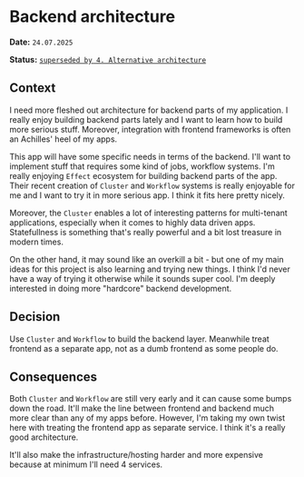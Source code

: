 <!-- cspell:words statefullness -->

# Backend architecture

**Date:** `24.07.2025`

**Status:** [`superseded by 4. Alternative architecture`](/development/adr/004-alternative-architecture)

## Context

I need more fleshed out architecture for backend parts of my application. I really enjoy building backend parts lately and I want to learn how to build more serious stuff. Moreover, integration with frontend frameworks is often an Achilles' heel of my apps.

This app will have some specific needs in terms of the backend. I'll want to implement stuff that requires some kind of jobs, workflow systems. I'm really enjoying `Effect` ecosystem for building backend parts of the app. Their recent creation of `Cluster` and `Workflow` systems is really enjoyable for me and I want to try it in more serious app. I think it fits here pretty nicely.

Moreover, the `Cluster` enables a lot of interesting patterns for multi-tenant applications, especially when it comes to highly data driven apps. Statefullness is something that's really powerful and a bit lost treasure in modern times.

On the other hand, it may sound like an overkill a bit - but one of my main ideas for this project is also learning and trying new things. I think I'd never have a way of trying it otherwise while it sounds super cool. I'm deeply interested in doing more "hardcore" backend development.

## Decision

Use `Cluster` and `Workflow` to build the backend layer. Meanwhile treat frontend as a separate app, not as a dumb frontend as some people do.

## Consequences

Both `Cluster` and `Workflow` are still very early and it can cause some bumps down the road. It'll make the line between frontend and backend much more clear than any of my apps before. However, I'm taking my own twist here with treating the frontend app as separate service. I think it's a really good architecture.

It'll also make the infrastructure/hosting harder and more expensive because at minimum I'll need 4 services.
